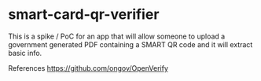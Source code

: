 # smart-card-qr-verifier

This is a spike / PoC for an app that will allow someone to upload a government generated PDF containing a SMART QR code 
and it will extract basic info.

References
https://github.com/ongov/OpenVerify
